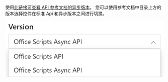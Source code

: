 使用[此链接可查看 API 参考文档的异步版本](/javascript/api/office-scripts/excelscript?view=office-scripts-async)。 您可以使用参考文档中目录上方的版本选择控件在标准 Api 和异步版本之间进行切换。

![参考文档中的版本选择控件。](../images/reference-documentation-version-picker.png)
